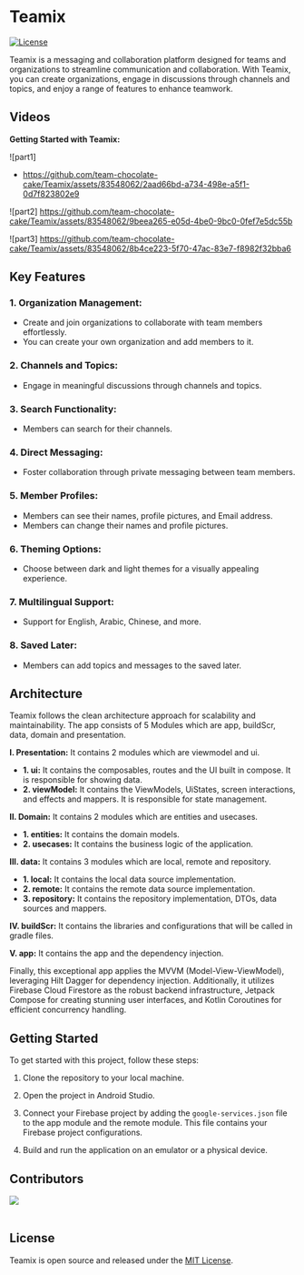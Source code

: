 # Teamix
[![License](https://img.shields.io/badge/License-MIT-blue.svg)](LICENSE)

Teamix is a messaging and collaboration platform designed for teams and organizations to streamline communication and collaboration.
With Teamix, you can create organizations, engage in discussions through channels and topics, and enjoy a range of features to enhance teamwork.
## Videos
**Getting Started with Teamix:**

![part1]
- https://github.com/team-chocolate-cake/Teamix/assets/83548062/2aad66bd-a734-498e-a5f1-0d7f823802e9

![part2]
https://github.com/team-chocolate-cake/Teamix/assets/83548062/9beea265-e05d-4be0-9bc0-0fef7e5dc55b


![part3]
https://github.com/team-chocolate-cake/Teamix/assets/83548062/8b4ce223-5f70-47ac-83e7-f8982f32bba6

## Key Features
### 1. Organization Management:
- Create and join organizations to collaborate with team members effortlessly.
- You can create your own organization and add members to it.
### 2. Channels and Topics:
- Engage in meaningful discussions through channels and topics.
### 3. Search Functionality:
- Members can search for their channels.
### 4. Direct Messaging:
- Foster collaboration through private messaging between team members.
### 5. Member Profiles:
- Members can see their names, profile pictures, and Email address.
- Members can change their names and profile pictures.
### 6. Theming Options:
- Choose between dark and light themes for a visually appealing experience.
### 7. Multilingual Support:
- Support for English, Arabic, Chinese, and more.
### 8. Saved Later:
- Members can add topics and messages to the saved later.
## Architecture
Teamix follows the clean architecture approach for scalability and maintainability.
The app consists of 5 Modules which are app, buildScr, data, domain and presentation.

**I. Presentation:** It contains 2 modules which are viewmodel and ui.
  - **1. ui:** It contains the composables, routes and the UI built in compose.
     It is responsible for showing data.
  - **2. viewModel:** It contains the ViewModels, UiStates, screen interactions, and effects and mappers.
    It is responsible for state management.
    
**II. Domain:** It contains 2 modules which are entities and usecases.
  - **1. entities:** It contains the domain models.
  - **2. usecases:** It contains the business logic of the application.
    
**III. data:** It contains 3 modules which are local, remote and repository.
  - **1. local:** It contains the local data source implementation.
  - **2. remote:** It contains the remote data source implementation.
  - **3. repository:** It contains the repository implementation, DTOs, data sources and mappers.
    
**IV. buildScr:** It contains the libraries and configurations that will be called in gradle files.

**V. app:** It contains the app and the dependency injection.

Finally, this exceptional app applies the MVVM (Model-View-ViewModel), leveraging Hilt Dagger for dependency injection.
Additionally, it utilizes Firebase Cloud Firestore as the robust backend infrastructure,
Jetpack Compose for creating stunning user interfaces, and Kotlin Coroutines for efficient concurrency handling.

## Getting Started
To get started with this project, follow these steps:

1. Clone the repository to your local machine.
  
3. Open the project in Android Studio.

5. Connect your Firebase project by adding the `google-services.json` file to the app module and the remote module. This file contains your Firebase project configurations.

7. Build and run the application on an emulator or a physical device.

## Contributors

<a href="https://github.com/team-chocolate-cake/Teamix/graphs/contributors">
  <img src="https://contrib.rocks/image?repo=team-chocolate-cake/Teamix" />
</a>
<br>
<br>
  
## License
Teamix is open source and released under the [MIT License](LICENSE).
